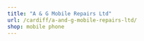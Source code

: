 ```yaml
---
title: "A & G Mobile Repairs Ltd"
url: /cardiff/a-and-g-mobile-repairs-ltd/
shop: mobile phone
---
```


